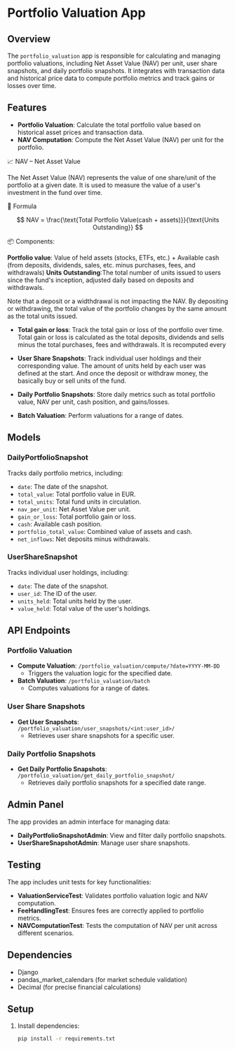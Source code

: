 # Portfolio Valuation App

## Overview
The `portfolio_valuation` app is responsible for calculating and managing portfolio valuations, including Net Asset Value (NAV) per unit, user share snapshots, and daily portfolio snapshots. It integrates with transaction data and historical price data to compute portfolio metrics and track gains or losses over time.

## Features
- **Portfolio Valuation**: Calculate the total portfolio value based on historical asset prices and transaction data.
- **NAV Computation**: Compute the Net Asset Value (NAV) per unit for the portfolio.

📈 NAV – Net Asset Value

The Net Asset Value (NAV) represents the value of one share/unit of the portfolio at a given date. It is used to measure the value of a user's investment in the fund over time.

🧮 Formula

$$ NAV = \frac{\text{Total Portfolio Value(cash + assets)}}{\text{Units Outstanding}} $$

📦 Components:

**Portfolio value**: Value of held assets (stocks, ETFs, etc.) + Available cash (from deposits, dividends, sales, etc. minus purchases, fees, and withdrawals)
**Units Outstanding**:The total number of units issued to users since the fund's inception, adjusted daily based on deposits and withdrawals.

Note that a deposit or a widthdrawal is not impacting the NAV. By depositing or withdrawing, the total value of the portfolio changes by the same amount as the total units issued. 

- **Total gain or loss**: Track the total gain or loss of the portfolio over time.
Total gain or loss is calculated as the total deposits, dividends and sells minus the total purchases, fees and withdrawals. It is recomputed every 

- **User Share Snapshots**: Track individual user holdings and their corresponding value.
The amount of units held by each user was defined at the start. And once the deposit or withdraw money, the basically buy or sell units of the fund. 

- **Daily Portfolio Snapshots**: Store daily metrics such as total portfolio value, NAV per unit, cash position, and gains/losses.

- **Batch Valuation**: Perform valuations for a range of dates.

## Models
### DailyPortfolioSnapshot
Tracks daily portfolio metrics, including:
- `date`: The date of the snapshot.
- `total_value`: Total portfolio value in EUR.
- `total_units`: Total fund units in circulation.
- `nav_per_unit`: Net Asset Value per unit.
- `gain_or_loss`: Total portfolio gain or loss.
- `cash`: Available cash position.
- `portfolio_total_value`: Combined value of assets and cash.
- `net_inflows`: Net deposits minus withdrawals.

### UserShareSnapshot
Tracks individual user holdings, including:
- `date`: The date of the snapshot.
- `user_id`: The ID of the user.
- `units_held`: Total units held by the user.
- `value_held`: Total value of the user's holdings.

## API Endpoints
### Portfolio Valuation
- **Compute Valuation**: `/portfolio_valuation/compute/?date=YYYY-MM-DD`
  - Triggers the valuation logic for the specified date.
- **Batch Valuation**: `/portfolio_valuation/batch`
  - Computes valuations for a range of dates.

### User Share Snapshots
- **Get User Snapshots**: `/portfolio_valuation/user_snapshots/<int:user_id>/`
  - Retrieves user share snapshots for a specific user.

### Daily Portfolio Snapshots
- **Get Daily Portfolio Snapshots**: `/portfolio_valuation/get_daily_portfolio_snapshot/`
  - Retrieves daily portfolio snapshots for a specified date range.

## Admin Panel
The app provides an admin interface for managing data:
- **DailyPortfolioSnapshotAdmin**: View and filter daily portfolio snapshots.
- **UserShareSnapshotAdmin**: Manage user share snapshots.

## Testing
The app includes unit tests for key functionalities:
- **ValuationServiceTest**: Validates portfolio valuation logic and NAV computation.
- **FeeHandlingTest**: Ensures fees are correctly applied to portfolio metrics.
- **NAVComputationTest**: Tests the computation of NAV per unit across different scenarios.

## Dependencies
- Django
- pandas_market_calendars (for market schedule validation)
- Decimal (for precise financial calculations)

## Setup
1. Install dependencies:
   ```bash
   pip install -r requirements.txt